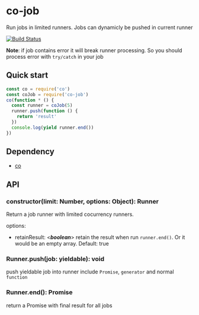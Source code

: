 co-job
======
Run jobs in limited runners. Jobs can dynamicly be pushed in current runner

[![Build Status](https://travis-ci.org/orangemi/co-job.svg?branch=master)](https://travis-ci.org/orangemi/co-job)

**Note**: if job contains error it will break runner processing. So you should process error with `try/catch` in your job

## Quick start
```js
const co = require('co')
const coJob = require('co-job')
co(function * () {
  const runner = coJob(5)
  runner.push(function () {
    return 'result'
  })
  console.log(yield runner.end())
})
```

## Dependency
- [co](https://github.com/tj/co)

## API
### constructor(limit: Number, options: Object): Runner
Return a job runner with limited cocurrency runners.

options:
- retainResult: <***boolean***> retain the result when run `runner.end()`. Or it would be an empty array. Default: true

### Runner.push(job: yieldable): void
push yieldable job into runner include `Promise`, `generator` and normal `function`

### Runner.end(): Promise<result>
return a Promise with final result for all jobs
